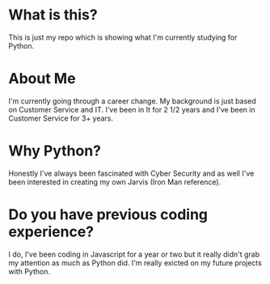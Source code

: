 


# What is this?
This is just my repo which is showing what I'm currently studying for Python.

# About Me
I'm currently going through a career change. My background is just based on Customer Service and IT. 
I've been in It for 2 1/2 years and I've been in Customer Service for 3+ years. 

# Why Python?
Honestly I've always been fascinated with Cyber Security and as well I've been interested in creating my own Jarvis (Iron Man reference).

# Do you have previous coding experience?
I do, I've been coding in Javascript for a year or two but it really didn't grab my attention as much as Python did. I'm really exicted on my future projects with Python.